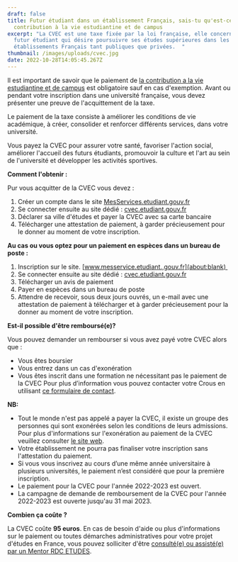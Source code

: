 ```yaml
---
draft: false
title: Futur étudiant dans un établissement Français, sais-tu qu'est-ce que la
  contribution à la vie estudiantine et de campus
excerpt: "La CVEC est une taxe fixée par la loi française, elle concerne tout
  futur étudiant qui désire poursuivre ses études supérieures dans les
  établissements Français tant publiques que privées.  "
thumbnail: /images/uploads/cvec.jpg
date: 2022-10-28T14:05:45.267Z
---
```

Il est important de savoir que le paiement de [la contribution a la vie estudiantine et de campus](https://cvec.etudiant.gouv.fr/) est obligatoire sauf en cas d'exemption. Avant ou pendant votre inscription dans une université française, vous devez présenter une preuve de l'acquittement de la taxe. 

Le paiement de la taxe consiste à améliorer les conditions de vie académique, à créer, consolider et renforcer différents services, dans votre université. 

Vous payez la CVEC pour assurer votre santé, favoriser l'action social, améliorer l'accueil des futurs étudiants, promouvoir la culture et l'art au sein de l'université et développer les activités sportives.

**Comment l'obtenir :**

Pur vous acquitter de la CVEC vous devez :

1. Créer un compte dans le site [MesServices.etudiant.gouv.fr](https://www.messervices.etudiant.gouv.fr/envole/enregistrement)
2. Se connecter ensuite au site dédié : [cvec.etudiant.gouv.fr](https://cvec.etudiant.gouv.fr/)
3. Déclarer sa ville d'études et payer la CVEC avec sa carte bancaire 
4. Télécharger une attestation de paiement, à garder précieusement pour le donner au moment de votre inscription.

**Au cas ou vous optez pour un paiement en espèces dans un bureau de poste :**

1. Inscription sur le site. [www.messervice.etudiant.,gouv.fr](about:blank) 
2. Se connecter ensuite au site dédié : [cvec.etudiant.gouv.fr](https://cvec.etudiant.gouv.fr/)
3. Télécharger un avis de paiement 
4. Payer en espèces dans un bureau de poste 
5. Attendre de recevoir, sous deux jours ouvrés, un e-mail avec une attestation de paiement à télécharger et à garder précieusement pour la donner au moment de votre inscription.

**Est-il possible d'être remboursé(e)?**

Vous pouvez demander un rembourser si vous avez payé votre CVEC alors que :

* Vous êtes boursier
* Vous entrez dans un cas d'exonération
* Vous êtes inscrit dans une formation ne nécessitant pas le paiement de la CVEC
  Pour plus d’information vous pouvez contacter votre Crous en utilisant [ce formulaire de contact](https://www.messervices.etudiant.gouv.fr/envole/message/new).

**NB:** 

* Tout le monde n'est pas appelé a payer la CVEC, il existe un groupe des personnes qui sont exonérées selon les conditions de leurs admissions. Pour plus d'informations sur l'exonération au paiement de la CVEC veuillez consulter [le site  web](https://cvec.etudiant.gouv.fr/).
* Votre établissement ne pourra pas finaliser votre inscription sans l'attestation du paiement.
* Si vous vous inscrivez au cours d’une même année universitaire à plusieurs universités, le paiement n’est considéré que pour la première inscription.
* Le paiement pour la CVEC pour l'année 2022-2023 est ouvert.
* La campagne de demande de remboursement de la CVEC pour l'année 2022-2023 est ouverte jusqu'au 31 mai 2023.

**Combien ça coûte ?**

La CVEC coûte **95 euros**. En cas de besoin d'aide ou plus d'informations sur le paiement ou toutes démarches administratives pour votre projet d'études en France, vous pouvez solliciter d'être [consulté(e) ou assisté(e) par un Mentor RDC ETUDES](https://www.rdcetudes.com/assistance-process).